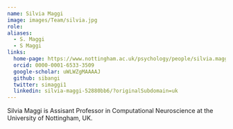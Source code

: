 ```yaml
---
name: Silvia Maggi
image: images/Team/silvia.jpg
role: 
aliases:
  - S. Maggi
  - S Maggi
links:
  home-page: https://www.nottingham.ac.uk/psychology/people/silvia.maggi
  orcid: 0000-0001-6533-3509
  google-scholar: uWLWZgMAAAAJ
  github: sibangi
  twitter: simaggi1
  linkedin: silvia-maggi-52880bb6/?originalSubdomain=uk
---
```


Silvia Maggi is Assisant Professor in Computational Neuroscience at the University of Nottingham, UK. 
